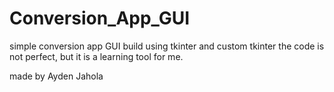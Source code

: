 # Conversion_App_GUI
simple conversion app GUI build using tkinter and custom tkinter
the code is not perfect, but it is a learning tool for me.



made by Ayden Jahola
